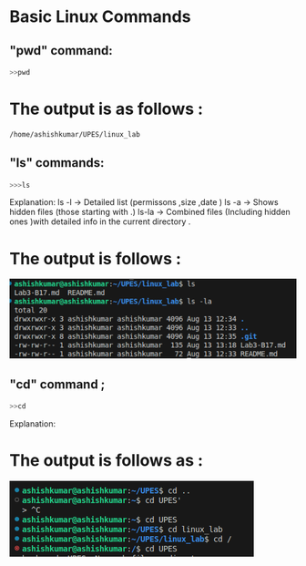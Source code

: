 # Basic Linux Commands
## "pwd" command:

```bash
>>pwd
```
# The output is as follows :
```bash
/home/ashishkumar/UPES/linux_lab
```

## "ls" commands:

```bash
>>>ls 
```

Explanation: 
ls -l  -> Detailed list (permissons ,size ,date )
ls -a  -> Shows hidden files (those starting with .)
ls-la  -> Combined files (Including hidden ones )with detailed info in the current directory . 


# The output is follows :
![Image](<Screenshot from 2025-08-13 13-30-37.png>)

## "cd" command ;
```bash
>>cd
```
Explanation:


# The output is follows as : 
![Image](<Screenshot from 2025-08-18 14-43-47-1.png>)
